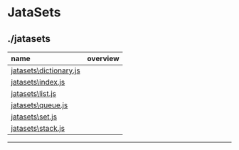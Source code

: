 JataSets
===
./jatasets
---
name | overview
:-- | :--
[jatasets\dictionary.js](jatasets\dictionary.md) | 
[jatasets\index.js](jatasets\index.md) | 
[jatasets\list.js](jatasets\list.md) | 
[jatasets\queue.js](jatasets\queue.md) | 
[jatasets\set.js](jatasets\set.md) | 
[jatasets\stack.js](jatasets\stack.md) | 
- - -

